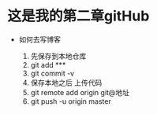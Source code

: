 # 这是我的第二章gitHub

* 如何去写博客

  1. 先保存到本地仓库
  2. git add ***
  3. git commit -v
  4. 保存本地之后 上传代码
  5. git remote add origin git@地址
  6. git push -u origin master